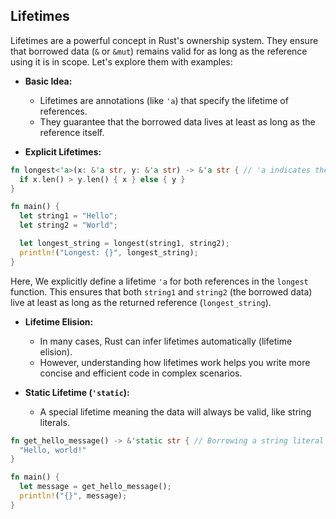## Lifetimes

Lifetimes are a powerful concept in Rust's ownership system. They ensure that borrowed data (`&` or `&mut`) remains valid for as long as the reference using it is in scope. Let's explore them with examples:

- **Basic Idea:**
    - Lifetimes are annotations (like `'a`) that specify the lifetime of references.
    - They guarantee that the borrowed data lives at least as long as the reference itself.


- **Explicit Lifetimes:**

```rust
fn longest<'a>(x: &'a str, y: &'a str) -> &'a str { // 'a indicates the lifetime of both references
  if x.len() > y.len() { x } else { y }
}

fn main() {
  let string1 = "Hello";
  let string2 = "World";

  let longest_string = longest(string1, string2);
  println!("Longest: {}", longest_string);
}
```

Here, We explicitly define a lifetime `'a` for both references in the `longest` function.
This ensures that both `string1` and `string2` (the borrowed data) live at least as long as the returned reference (`longest_string`).

- **Lifetime Elision:**
    - In many cases, Rust can infer lifetimes automatically (lifetime elision).
    - However, understanding how lifetimes work helps you write more concise and efficient code in complex scenarios.

- **Static Lifetime (`'static`):**
    - A special lifetime meaning the data will always be valid, like string literals.

```rust
fn get_hello_message() -> &'static str { // Borrowing a string literal with a static lifetime
  "Hello, world!"
}

fn main() {
  let message = get_hello_message();
  println!("{}", message);
}
```
